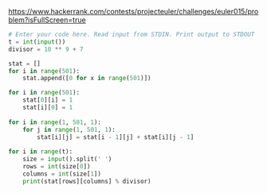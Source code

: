 https://www.hackerrank.com/contests/projecteuler/challenges/euler015/problem?isFullScreen=true

```python
# Enter your code here. Read input from STDIN. Print output to STDOUT
t = int(input())
divisor = 10 ** 9 + 7

stat = []
for i in range(501):
    stat.append([0 for x in range(501)])

for i in range(501):
    stat[0][i] = 1
    stat[i][0] = 1
    
for i in range(1, 501, 1):
    for j in range(1, 501, 1):
        stat[i][j] = stat[i - 1][j] + stat[i][j - 1]
        
for i in range(t):
    size = input().split(' ')
    rows = int(size[0])
    columns = int(size[1])
    print(stat[rows][columns] % divisor)
```